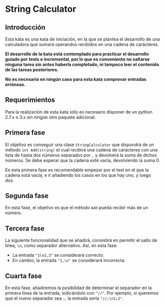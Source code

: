String Calculator
======================

Introducción
------------

Esta kata es una kata de iniciación, en la que se plantea el desarrollo de una calculadora que sumará operandos recibidos en una cadena de carácteres.

**El desarrollo de la kata está contemplado para practicar el desarrollo guiado por tests e incremental, por lo que es conveniento no saltarse ninguna tarea sin antes haberla completado, ni tampoco leer el contenido de las tareas posteriores.**

**No es necesario en ningún caso para esta kata comprovar entradas erróneas.**

Requerimientos
--------------

Para la realización de esta kata sólo es necesario disponer de un python 2.7.x o 3.x sin ningún otro paquete adicional.

Primera fase
------------

El objetivo es conseguir una clase `StringCalculator` que dispondrá de un método `int Add(string)` el cual recibirá una cadena de carácteres con una lista de hasta dos números separados por `,` y devolverá la suma de dichos números. Se debe esperar que la cadena esté vacía, devolviendo la suma 0.

En esta primera fase es recomendable empezar por el test en el que la cadena está vacía, e ir añadiendo los casos en los que hay uno, y luego dos.

Segunda fase
------------

En esta fase, el objetivo es que el método `Add` pueda recibir más de un número.

Tercera fase
------------

La siguiente funcionalidad que se añadirá, consistirá en permitir el salto de línea, `\n`, como separador alternativo. Así, en esta fase:

  * La entrada `"1\n2,3"` se considerará correcto.
  * En cambio, la entrada `"1,\n"` se considerará incorrecta.

Cuarta fase
-----------

En esta fase, añadiremos la posibilidad de determinar el separador en la primera línea de la entrada, indicándolo con `"//"`. Por ejemplo, si queremos que el nuevo separador sea `;`, la entrada sería `"//;\n1;2"`.
